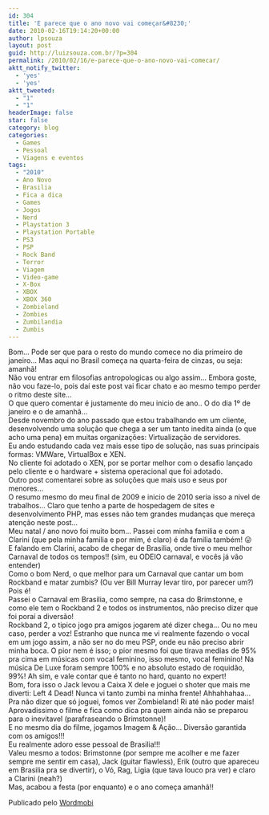 ```yaml
---
id: 304
title: 'E parece que o ano novo vai começar&#8230;'
date: 2010-02-16T19:14:20+00:00
author: lpsouza
layout: post
guid: http://luizsouza.com.br/?p=304
permalink: /2010/02/16/e-parece-que-o-ano-novo-vai-comecar/
aktt_notify_twitter:
  - 'yes'
  - 'yes'
aktt_tweeted:
  - "1"
  - "1"
headerImage: false
star: false
category: blog
categories:
  - Games
  - Pessoal
  - Viagens e eventos
tags:
  - "2010"
  - Ano Novo
  - Brasilia
  - Fica a dica
  - Games
  - Jogos
  - Nerd
  - Playstation 3
  - Playstation Portable
  - PS3
  - PSP
  - Rock Band
  - Terror
  - Viagem
  - Video-game
  - X-Box
  - XBOX
  - XBOX 360
  - Zombieland
  - Zombies
  - Zumbilandia
  - Zumbis
---
```

Bom&#8230; Pode ser que para o resto do mundo comece no dia primeiro de janeiro&#8230; Mas aqui no Brasil começa na quarta-feira de cinzas, ou seja: amanhã!    
Não vou entrar em filosofias antropologicas ou algo assim&#8230; Embora goste, não vou faze-lo, pois daí este post vai ficar chato e ao mesmo tempo perder o ritmo deste site&#8230;    
O que quero comentar é justamente do meu inicio de ano.. O do dia 1º de janeiro e o de amanhã&#8230;    
Desde novembro do ano passado que estou trabalhando em um cliente, desenvolvendo uma solução que chega a ser um tanto inedita ainda (o que acho uma pena) em muitas organizações: Virtualização de servidores.    
Eu ando estudando cada vez mais esse tipo de solução, nas suas principais formas: VMWare, VirtualBox e XEN.    
No cliente foi adotado o XEN, por se portar melhor com o desafio lançado pelo cliente e o hardware + sistema operacional que foi adotado.    
Outro post comentarei sobre as soluções que mais uso e seus por menores&#8230;    
O resumo mesmo do meu final de 2009 e inicio de 2010 seria isso a nivel de trabalhos&#8230; Claro que tenho a parte de hospedagem de sites e desenvolvimento PHP, mas esses não tem grandes mudanças que mereça atenção neste post&#8230;    
Meu natal / ano novo foi muito bom&#8230; Passei com minha familia e com a Clarini (que pela minha familia e por mim, é claro) é da familia também! 😛    
E falando em Clarini, acabo de chegar de Brasilia, onde tive o meu melhor Carnaval de todos os tempos!! (sim, eu ODEIO carnaval, e vocês já vão entender)    
Como o bom Nerd, o que melhor para um Carnaval que cantar um bom Rockband e matar zumbis? (Ou ver Bill Murray levar tiro, por parecer um?) Pois é!    
Passei o Carnaval em Brasilia, como sempre, na casa do Brimstonne, e como ele tem o Rockband 2 e todos os instrumentos, não preciso dizer que foi poraí a diversão!    
Rockband 2, o tipico jogo pra amigos jogarem até dizer chega&#8230; Ou no meu caso, perder a voz! Estranho que nunca me vi realmente fazendo o vocal em um jogo assim, a não ser no do meu PSP, onde eu não preciso abrir minha boca. O pior nem é isso; o pior mesmo foi que tirava medias de 95% pra cima em músicas com vocal feminino, isso mesmo, vocal feminino! Na música De Luxe foram sempre 100% e no absoluto estado de roquidão, 99%! Ah sim, e vale contar que é tanto no hard, quanto no expert!    
Bom, fora isso o Jack levou a Caixa X dele e joguei o shoter que mais me diverti: Left 4 Dead! Nunca vi tanto zumbi na minha frente! Ahhahhahaa&#8230;    
Pra não dizer que só joguei, fomos ver Zombieland! Ri até não poder mais! Aprovadissimo o filme e fica como dica pra quem ainda não se preparou para o inevitavel (parafraseando o Brimstonne)!    
E no mesmo dia do filme, jogamos Imagem & Ação&#8230; Diversão garantida com os amigos!!!    
Eu realmente adoro esse pessoal de Brasilia!!!    
Valeu mesmo a todos: Brimstonne (por sempre me acolher e me fazer sempre me sentir em casa), Jack (guitar flawless), Erik (outro que apareceu em Brasilia pra se divertir), o Vó, Rag, Ligia (que tava louco pra ver) e claro a Clarini (neah?)    
Mas, acabou a festa (por enquanto) e o ano começa amanhã!! 

Publicado pelo [Wordmobi](http://wordmobi.googlecode.com)